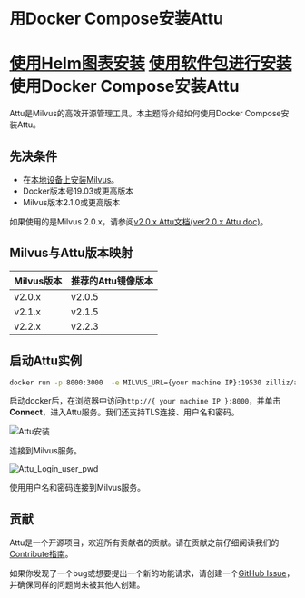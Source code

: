 
用Docker Compose安装Attu
===

[使用Helm图表安装](attu_install-helm.md) [使用软件包进行安装](attu_install-package.md)
使用Docker Compose安装Attu
===========================

Attu是Milvus的高效开源管理工具。本主题将介绍如何使用Docker Compose安装Attu。

先决条件
-------

* 在[本地设备上安装Milvus](install_standalone-docker.md)。
* Docker版本号19.03或更高版本
* Milvus版本2.1.0或更高版本

如果使用的是Milvus 2.0.x，请参阅[v2.0.x Attu文档(ver2.0.x Attu doc)](https://milvus.io/docs/v2.0.x/attu_install-docker.md)。

Milvus与Attu版本映射
-----------------------

| Milvus版本 | 推荐的Attu镜像版本 |
| --- | --- |
| v2.0.x | v2.0.5 |
| v2.1.x | v2.1.5 |
| v2.2.x | v2.2.3 |

启动Attu实例
-------------

```bash
docker run -p 8000:3000  -e MILVUS_URL={your machine IP}:19530 zilliz/attu:v2.2.3

```

启动docker后，在浏览器中访问`http://{ your machine IP }:8000`，并单击**Connect**，进入Attu服务。我们还支持TLS连接、用户名和密码。

![Attu安装](https://milvus.io/static/e4e22f4f0866cf9dad5a9ebe98359532/1263b/insight_install.png "连接到Milvus服务")

连接到Milvus服务。

![Attu_Login_user_pwd](https://milvus.io/static/def6a7263b0f5e73b291c73c363d4821/1263b/insight_install_user_pwd.png "使用用户名和密码连接到Milvus服务")

使用用户名和密码连接到Milvus服务。

贡献
-----

Attu是一个开源项目，欢迎所有贡献者的贡献。请在贡献之前仔细阅读我们的[Contribute指南](https://github.com/zilliztech/attu)。

如果你发现了一个bug或想要提出一个新的功能请求，请创建一个[GitHub Issue](https://github.com/zilliztech/attu)，并确保同样的问题尚未被其他人创建。